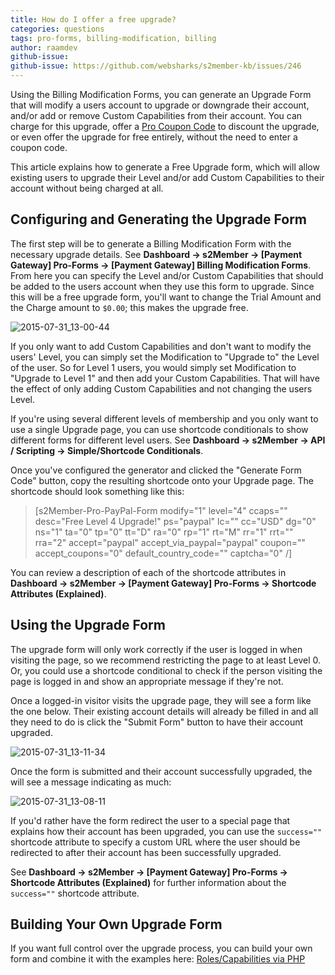 ```yaml
---
title: How do I offer a free upgrade?
categories: questions
tags: pro-forms, billing-modification, billing
author: raamdev
github-issue:
github-issue: https://github.com/websharks/s2member-kb/issues/246
---
```


Using the Billing Modification Forms, you can generate an Upgrade Form that will modify a users account to upgrade or downgrade their account, and/or add or remove Custom Capabilities from their account. You can charge for this upgrade, offer a [Pro Coupon Code](http://s2member.com/kb-article/how-can-i-give-a-coupon-code-to-existing-users/) to discount the upgrade, or even offer the upgrade for free entirely, without the need to enter a coupon code.

This article explains how to generate a Free Upgrade form, which will allow existing users to upgrade their Level and/or add Custom Capabilities to their account without being charged at all.

## Configuring and Generating the Upgrade Form

The first step will be to generate a Billing Modification Form with the necessary upgrade details. See **Dashboard → s2Member → [Payment Gateway] Pro-Forms → [Payment Gateway] Billing Modification Forms**. From here you can specify the Level and/or Custom Capabilities that should be added to the users account when they use this form to upgrade. Since this will be a free upgrade form, you'll want to change the Trial Amount and the Charge amount to `$0.00`; this makes the upgrade free.

![2015-07-31_13-00-44](https://cloud.githubusercontent.com/assets/53005/9014010/9616cda2-378d-11e5-8ac9-0200e665178e.png)

If you only want to add Custom Capabilities and don't want to modify the users' Level, you can simply set the Modification to "Upgrade to" the Level of the user. So for Level 1 users, you would simply set Modification to "Upgrade to Level 1" and then add your Custom Capabilities. That will have the effect of only adding Custom Capabilities and not changing the users Level.

If you're using several different levels of membership and you only want to use a single Upgrade page, you can use shortcode conditionals to show different forms for different level users. See **Dashboard → s2Member → API / Scripting → Simple/Shortcode Conditionals**. 

Once you've configured the generator and clicked the "Generate Form Code" button, copy the resulting shortcode onto your Upgrade page. The shortcode should look something like this:

> [s2Member-Pro-PayPal-Form modify="1" level="4" ccaps="" desc="Free Level 4 Upgrade!" ps="paypal" lc="" cc="USD" dg="0" ns="1" ta="0" tp="0" tt="D" ra="0" rp="1" rt="M" rr="1" rrt="" rra="2" accept="paypal" accept_via_paypal="paypal" coupon="" accept_coupons="0" default_country_code="" captcha="0" /]

You can review a description of each of the shortcode attributes in **Dashboard → s2Member → [Payment Gateway] Pro-Forms → Shortcode Attributes (Explained)**.

## Using the Upgrade Form

The upgrade form will only work correctly if the user is logged in when visiting the page, so we recommend restricting the page to at least Level 0. Or, you could use a shortcode conditional to check if the person visiting the page is logged in and show an appropriate message if they're not.

Once a logged-in visitor visits the upgrade page, they will see a form like the one below. Their existing account details will already be filled in and all they need to do is click the "Submit Form" button to have their account upgraded.

![2015-07-31_13-11-34](https://cloud.githubusercontent.com/assets/53005/9014161/97e83bd8-378e-11e5-89df-c82353cf5cf7.png)

Once the form is submitted and their account successfully upgraded, the will see a message indicating as much:

![2015-07-31_13-08-11](https://cloud.githubusercontent.com/assets/53005/9013963/4f8127c0-378d-11e5-9a51-7c0928172df3.png)

If you'd rather have the form redirect the user to a special page that explains how their account has been upgraded, you can use the `success=""` shortcode attribute to specify a custom URL where the user should be redirected to after their account has been successfully upgraded. 

See **Dashboard → s2Member → [Payment Gateway] Pro-Forms → Shortcode Attributes (Explained)** for further information about the `success=""` shortcode attribute.

## Building Your Own Upgrade Form

If you want full control over the upgrade process, you can build your own form and combine it with the examples here: [Roles/Capabilities via PHP](http://s2member.com/kb-article/rolescapabilities-via-php/)